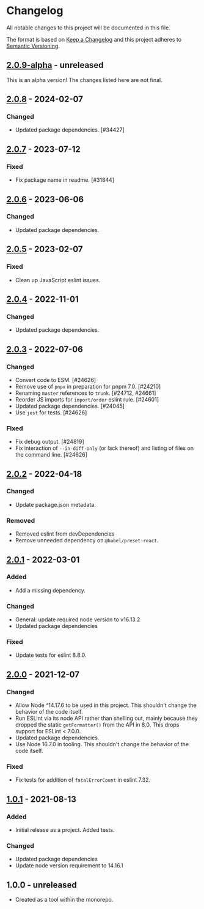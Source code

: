 # Changelog

All notable changes to this project will be documented in this file.

The format is based on [Keep a Changelog](https://keepachangelog.com/en/1.0.0/)
and this project adheres to [Semantic Versioning](https://semver.org/spec/v2.0.0.html).

## [2.0.9-alpha] - unreleased

This is an alpha version! The changes listed here are not final.

## [2.0.8] - 2024-02-07
### Changed
- Updated package dependencies. [#34427]

## [2.0.7] - 2023-07-12
### Fixed
- Fix package name in readme. [#31844]

## [2.0.6] - 2023-06-06
### Changed
- Updated package dependencies.

## [2.0.5] - 2023-02-07
### Fixed
- Clean up JavaScript eslint issues.

## [2.0.4] - 2022-11-01
### Changed
- Updated package dependencies.

## [2.0.3] - 2022-07-06
### Changed
- Convert code to ESM. [#24626]
- Remove use of `pnpx` in preparation for pnpm 7.0. [#24210]
- Renaming `master` references to `trunk`. [#24712, #24661]
- Reorder JS imports for `import/order` eslint rule. [#24601]
- Updated package dependencies. [#24045]
- Use `jest` for tests. [#24626]

### Fixed
- Fix debug output. [#24819]
- Fix interaction of `--in-diff-only` (or lack thereof) and listing of files on the command line. [#24626]

## [2.0.2] - 2022-04-18
### Changed
- Update package.json metadata.

### Removed
- Removed eslint from devDependencies
- Remove unneeded dependency on `@babel/preset-react`.

## [2.0.1] - 2022-03-01
### Added
- Add a missing dependency.

### Changed
- General: update required node version to v16.13.2
- Updated package dependencies

### Fixed
- Update tests for eslint 8.8.0.

## [2.0.0] - 2021-12-07
### Changed
- Allow Node ^14.17.6 to be used in this project. This shouldn't change the behavior of the code itself.
- Run ESLint via its node API rather than shelling out, mainly because they dropped the static `getFormatter()` from the API in 8.0. This drops support for ESLint < 7.0.0.
- Updated package dependencies.
- Use Node 16.7.0 in tooling. This shouldn't change the behavior of the code itself.

### Fixed
- Fix tests for addition of `fatalErrorCount` in eslint 7.32.

## [1.0.1] - 2021-08-13
### Added
- Initial release as a project. Added tests.

### Changed
- Updated package dependencies
- Update node version requirement to 14.16.1

## 1.0.0 - unreleased

* Created as a tool within the monorepo.

[2.0.9-alpha]: https://github.com/Automattic/eslint-changed/compare/2.0.8...2.0.9-alpha
[2.0.8]: https://github.com/Automattic/eslint-changed/compare/2.0.7...2.0.8
[2.0.7]: https://github.com/Automattic/eslint-changed/compare/2.0.6...2.0.7
[2.0.6]: https://github.com/Automattic/eslint-changed/compare/2.0.5...2.0.6
[2.0.5]: https://github.com/Automattic/eslint-changed/compare/2.0.4...2.0.5
[2.0.4]: https://github.com/Automattic/eslint-changed/compare/2.0.3...2.0.4
[2.0.3]: https://github.com/Automattic/eslint-changed/compare/2.0.2...2.0.3
[2.0.2]: https://github.com/Automattic/eslint-changed/compare/2.0.1...2.0.2
[2.0.1]: https://github.com/Automattic/eslint-changed/compare/2.0.0...2.0.1
[2.0.0]: https://github.com/Automattic/eslint-changed/compare/1.0.1...2.0.0
[1.0.1]: https://github.com/Automattic/eslint-changed/compare/1.0.0...1.0.1
